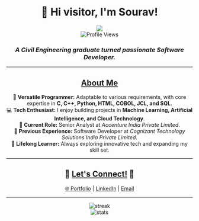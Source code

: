 <h1 align="center">👋 Hi visitor, I'm Sourav!</h1>
<p align="center">
  <a href="https://100ravsingh.github.io/" target="_blank">
    <img src="https://img.shields.io/badge/-PORTFOLIO-black?logo=dialogflow&style=for-the-badge">
  </a>
  <br>
  <img src="https://komarev.com/ghpvc/?username=100ravsingh&color=blue" alt="Profile Views">
</p>

<h3 align="center"><i>A Civil Engineering graduate turned passionate Software Developer.</i></h3>

---

<h2 align="center"><u>About Me</u></h2>

<p align="center">
  🚀 <b>Versatile Programmer:</b> Adaptable to various requirements, with core expertise in <b>C, C++, Python, HTML, COBOL, JCL, and SQL</b>.<br>
  💻 <b>Tech Enthusiast:</b> I enjoy building projects in <b>Machine Learning, Artificial Intelligence, and Cloud Technology</b>.<br>
  🏢 <b>Current Role:</b> Senior Analyst at <i>Accenture India Private Limited</i>.<br>
  💼 <b>Previous Experience:</b> Software Developer at <i>Cognizant Technology Solutions India Private Limited</i>.<br>
  🌱 <b>Lifelong Learner:</b> Always exploring innovative tech and expanding my skill set.<br>
</p>

---

<h2 align="center">🌟 <u>Let's Connect!</u> 🌟</h2>

<p align="center">
  <a href="https://100ravsingh.github.io/" target="_blank">🌐 Portfolio</a> |
  <a href="https://www.linkedin.com/in/sourav-singh-574a82160/" target="_blank">LinkedIn</a> |
  <a href="mailto:ss3225220@gmail.com">Email</a>
</p>

---

<p align="center">
  <img src="https://github-readme-streak-stats.herokuapp.com?user=100ravSingh&theme=tokyonight" alt="streak"/>
  <br>
  <img src="https://github-readme-stats.vercel.app/api?username=100ravSingh&show_icons=true&theme=tokyonight" alt="stats"/>
</p>
